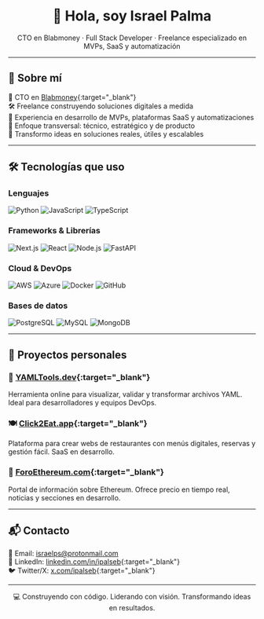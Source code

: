 <h1 align="center">👋 Hola, soy Israel Palma</h1>

<p align="center">
  CTO en Blabmoney · Full Stack Developer · Freelance especializado en MVPs, SaaS y automatización
</p>

---

## 🧠 Sobre mí

💼 CTO en [Blabmoney](https://blabmoney.com){:target="_blank"}  
🛠️ Freelance construyendo soluciones digitales a medida  
🚀 Experiencia en desarrollo de MVPs, plataformas SaaS y automatizaciones  
🎯 Enfoque transversal: técnico, estratégico y de producto  
🧩 Transformo ideas en soluciones reales, útiles y escalables

---

## 🛠️ Tecnologías que uso

### Lenguajes
![Python](https://img.shields.io/badge/-Python-3776AB?style=flat&logo=python&logoColor=white)
![JavaScript](https://img.shields.io/badge/-JavaScript-F7DF1E?style=flat&logo=javascript&logoColor=black)
![TypeScript](https://img.shields.io/badge/-TypeScript-3178C6?style=flat&logo=typescript&logoColor=white)

### Frameworks & Librerías
![Next.js](https://img.shields.io/badge/-Next.js-000?style=flat&logo=next.js)
![React](https://img.shields.io/badge/-React-61DAFB?style=flat&logo=react&logoColor=black)
![Node.js](https://img.shields.io/badge/-Node.js-339933?style=flat&logo=node.js&logoColor=white)
![FastAPI](https://img.shields.io/badge/-FastAPI-009688?style=flat&logo=fastapi&logoColor=white)

### Cloud & DevOps
![AWS](https://img.shields.io/badge/-AWS-232F3E?style=flat&logo=amazon-aws)
![Azure](https://img.shields.io/badge/-Azure-0078D4?style=flat&logo=microsoft-azure)
![Docker](https://img.shields.io/badge/-Docker-2496ED?style=flat&logo=docker&logoColor=white)
![GitHub](https://img.shields.io/badge/-GitHub-181717?style=flat&logo=github)

### Bases de datos
![PostgreSQL](https://img.shields.io/badge/-PostgreSQL-336791?style=flat&logo=postgresql&logoColor=white)
![MySQL](https://img.shields.io/badge/-MySQL-4479A1?style=flat&logo=mysql&logoColor=white)
![MongoDB](https://img.shields.io/badge/-MongoDB-47A248?style=flat&logo=mongodb&logoColor=white)

---

## 🚀 Proyectos personales

### 🔧 [YAMLTools.dev](https://yamltools.dev){:target="_blank"}
Herramienta online para visualizar, validar y transformar archivos YAML. Ideal para desarrolladores y equipos DevOps.

### 🍽️ [Click2Eat.app](https://click2eat.app){:target="_blank"}
Plataforma para crear webs de restaurantes con menús digitales, reservas y gestión fácil. SaaS en desarrollo.

### 🔗 [ForoEthereum.com](https://foroethereum.com){:target="_blank"}
Portal de información sobre Ethereum. Ofrece precio en tiempo real, noticias y secciones en desarrollo.

---

## 📬 Contacto

📧 Email: [israelps@protonmail.com](mailto:israelps@protonmail.com)  
💼 LinkedIn: [linkedin.com/in/ipalseb](https://www.linkedin.com/in/ipalseb){:target="_blank"}  
🐦 Twitter/X: [x.com/ipalseb](https://x.com/ipalseb){:target="_blank"}

---

<p align="center">
  💻 Construyendo con código. Liderando con visión. Transformando ideas en resultados.
</p>
